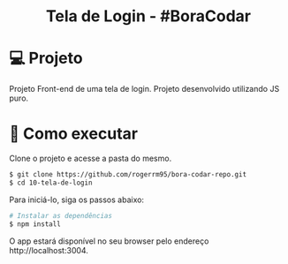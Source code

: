  <h1 align='center'>
Tela de Login - #BoraCodar
</h1>
 
 # 💻 Projeto
  Projeto Front-end de uma tela de login. Projeto desenvolvido utilizando JS puro.

# 🚀 Como executar

Clone o projeto e acesse a pasta do mesmo.

```bash
$ git clone https://github.com/rogerrm95/bora-codar-repo.git
$ cd 10-tela-de-login
```
Para iniciá-lo, siga os passos abaixo:
```bash
# Instalar as dependências
$ npm install
```
O app estará disponível no seu browser pelo endereço http://localhost:3004.